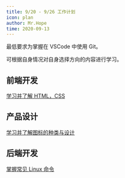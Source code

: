 ```yaml
---
title: 9/20 - 9/26 工作计划
icon: plan
author: Mr.Hope
time: 2020-09-13
---
```


最低要求为掌握在 VSCode 中使用 Git。

可根据自身情况对自身选择方向的内容进行学习。

<!-- more -->

## 前端开发

[学习并了解 HTML，CSS](https://mrhope.site/code/website/)

## 产品设计

[学习并了解图标的种类与设计](https://mrhope.site/design/icon/)

## 后端开发

[掌握常见 Linux 命令](https://mrhope.site/linux/)
